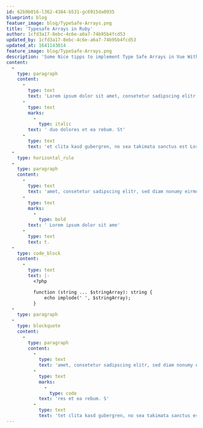 ```yaml
---
id: 62b9b016-l362-4384-b531-gc6915da0935
blueprint: blog
featuer_image: blog/TypeSafe-Arrays.png
title: 'Typesafe Arrays in Ruby'
author: 1cfd3a17-8ebc-4c6e-a6a7-74b95b4fcd53
updated_by: 1cfd3a17-8ebc-4c6e-a6a7-74b95b4fcd53
updated_at: 1641143014
feature_image: blog/TypeSafe-Arrays.png
description: 'Some Nice tipps to implement Type Safe Arrays in Vue Without any Packages'
content:
  -
    type: paragraph
    content:
      -
        type: text
        text: 'Lorem ipsum dolor sit amet, consetetur sadipscing elitr, sed diam nonumy eirmod tempor invidunt ut labore et dolore magna aliquyam erat, sed diam voluptua. At vero eos et accusam et justo'
      -
        type: text
        marks:
          -
            type: italic
        text: ' duo dolores et ea rebum. St'
      -
        type: text
        text: 'et clita kasd gubergren, no sea takimata sanctus est Lorem ipsum dolor sit amet. Lorem ipsum dolor sit'
  -
    type: horizontal_rule
  -
    type: paragraph
    content:
      -
        type: text
        text: 'amet, consetetur sadipscing elitr, sed diam nonumy eirmod tempor invidunt ut labore et dolore magna aliquyam erat, sed diam voluptua. At vero eos et accusam et justo duo dolores et ea rebum. Stet clita kasd gubergren, no sea takimata sanctus est'
      -
        type: text
        marks:
          -
            type: bold
        text: ' Lorem ipsum dolor sit ame'
      -
        type: text
        text: t.
  -
    type: code_block
    content:
      -
        type: text
        text: |-
          <?php

          function (string ... $stringArray): string {
              echo implode(' ', $stringArray);
          }
  -
    type: paragraph
  -
    type: blockquote
    content:
      -
        type: paragraph
        content:
          -
            type: text
            text: 'amet, consetetur sadipscing elitr, sed diam nonumy eirmod tempor invidunt ut labore et dolore magna aliquyam erat, sed diam voluptua. At vero eos et accusam et justo duo dolo'
          -
            type: text
            marks:
              -
                type: code
            text: 'res et ea rebum. S'
          -
            type: text
            text: 'tet clita kasd gubergren, no sea takimata sanctus est Lorem ipsum dolor sit amet.'
---
```

